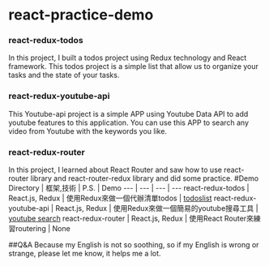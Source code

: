 # react-practice-demo
### react-redux-todos
In this project, I built a todos project using Redux technology and React framework. This todos project is a simple list that allow us to organize your tasks and the state of your tasks.

### react-redux-youtube-api
This Youtube-api project is a simple APP using Youtube Data API to add youtube features to this application. You can use this APP to search any  video from Youtube with the keywords you like. 
### react-redux-router
In this project, I learned about React Router and saw how to use react-router library and react-router-redux library and did some practice.
#Demo
Directory | 框架,技術 | P.S. | Demo
 --- | --- | --- | ---
react-redux-todos | React.js, Redux | 使用Redux來做一個代辦清單todos | [todoslist](https://arcobalenoi27.github.io/react-practice-demo/react-redux-todos/)
react-redux-youtube-api | React.js, Redux | 使用Redux來做一個簡易的youtube搜尋工具 | [youtube search](https://arcobalenoi27.github.io/react-practice-demo/react-redux-youtube-api/)
react-redux-router | React.js, Redux | 使用React Router來練習routering | None

##Q&A
Because my English is not so soothing, so if my English is wrong or strange, please let me know, it helps me  a lot.
